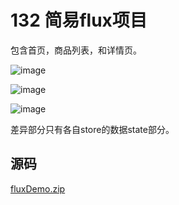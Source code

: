 # 132 简易flux项目

包含首页，商品列表，和详情页。

![image](https://user-images.githubusercontent.com/23518990/79712220-ded39880-82fc-11ea-9a31-3113a38b1c19.png)

![image](https://user-images.githubusercontent.com/23518990/79712237-e72bd380-82fc-11ea-8f0d-5385d1f1fcd1.png)

![image](https://user-images.githubusercontent.com/23518990/79712257-f01ca500-82fc-11ea-85e4-a8475faff1bf.png)

差异部分只有各自store的数据state部分。

## 源码

[fluxDemo.zip](https://github.com/Daotin/daotin.github.io/files/4501136/fluxDemo.zip)

